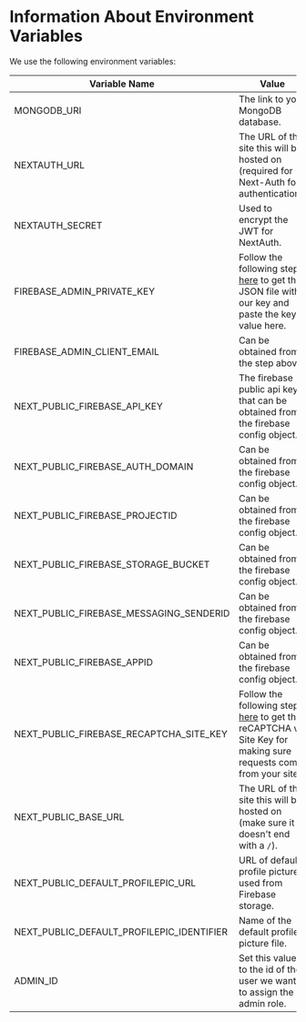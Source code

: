 # Information About Environment Variables

We use the following environment variables:

| Variable Name                             | Value                                                                                                                                                                               |
| ----------------------------------------- | ----------------------------------------------------------------------------------------------------------------------------------------------------------------------------------- |
| MONGODB_URI                               | The link to your MongoDB database.                                                                                                                                                  |
| NEXTAUTH_URL                              | The URL of the site this will be hosted on (required for Next-Auth for authentication).                                                                                             |
| NEXTAUTH_SECRET                           | Used to encrypt the JWT for NextAuth.                                                                                                                                               |
| FIREBASE_ADMIN_PRIVATE_KEY                | Follow the following steps [here](https://firebase.google.com/docs/admin/setup#initialize-sdk) to get the JSON file with our key and paste the key's value here.                    |
| FIREBASE_ADMIN_CLIENT_EMAIL               | Can be obtained from the step above.                                                                                                                                                |
| NEXT_PUBLIC_FIREBASE_API_KEY              | The firebase public api key that can be obtained from the firebase config object.                                                                                                   |
| NEXT_PUBLIC_FIREBASE_AUTH_DOMAIN          | Can be obtained from the firebase config object.                                                                                                                                    |
| NEXT_PUBLIC_FIREBASE_PROJECTID            | Can be obtained from the firebase config object.                                                                                                                                    |
| NEXT_PUBLIC_FIREBASE_STORAGE_BUCKET       | Can be obtained from the firebase config object.                                                                                                                                    |
| NEXT_PUBLIC_FIREBASE_MESSAGING_SENDERID   | Can be obtained from the firebase config object.                                                                                                                                    |
| NEXT_PUBLIC_FIREBASE_APPID                | Can be obtained from the firebase config object.                                                                                                                                    |
| NEXT_PUBLIC_FIREBASE_RECAPTCHA_SITE_KEY   | Follow the following steps [here](https://firebase.google.com/docs/app-check/web/recaptcha-provider) to get the reCAPTCHA v3 Site Key for making sure requests come from your site. |
| NEXT_PUBLIC_BASE_URL                      | The URL of the site this will be hosted on (make sure it doesn't end with a `/`).                                                                                                   |
| NEXT_PUBLIC_DEFAULT_PROFILEPIC_URL        | URL of default profile picture used from Firebase storage.                                                                                                                          |
| NEXT_PUBLIC_DEFAULT_PROFILEPIC_IDENTIFIER | Name of the default profile picture file.                                                                                                                                           |
| ADMIN_ID                                  | Set this value to the id of the user we want to assign the admin role.                                                                                                              |
